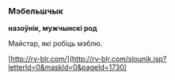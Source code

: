 ### Мэбельшчык
**назоўнік, мужчынскі род**

Майстар, які робіць мэблю.

<a rel="author">[http://rv-blr.com/](http://rv-blr.com/slounik.jsp?letterId=0&maskId=0&pageId=1730)</a>
